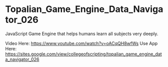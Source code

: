 # Topalian_Game_Engine_Data_Navigator_026
JavaScript Game Engine that helps humans learn all subjects very deeply.

Video Here: https://www.youtube.com/watch?v=oACqQH8wfWs
Use App Here: https://sites.google.com/view/collegeofscripting/topalian_game_engine_data_navigator_026
